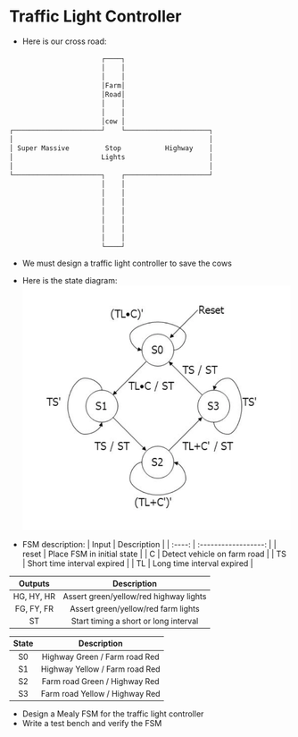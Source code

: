 # Traffic Light Controller
- Here is our cross road:
```
                       ┌────┐
                       │    │
                       │    │
                       │Farm│
                       │Road│
                       │    │
                       │    │
                       │cow │
┌──────────────────────┘    └─────────────────────┐
│                                                 │
│ Super Massive         Stop           Highway    │
│                      Lights                     │
│                                                 │
└──────────────────────┐    ┌─────────────────────┘
                       │    │
                       │    │
                       │    │
                       │    │
                       │    │
                       │    │
                       │    │
                       └────┘
```
- We must design a traffic light controller to save the cows
- Here is the state diagram:
![FSM](FSM.png)

- FSM description:
| Input | Description |
| :----: | :------------------: |
| reset | Place FSM in initial state |
| C | Detect vehicle on farm road |
| TS | Short time interval expired |
| TL | Long time interval expired |

| Outputs | Description |
| :--------: | :--------------: |
| HG, HY, HR | Assert green/yellow/red highway lights |
| FG, FY, FR | Assert green/yellow/red farm lights |
| ST | Start timing a short or long interval |

| State | Description |
| :---: | :-------------------: |
| S0 | Highway Green / Farm road Red |
| S1 | Highway Yellow / Farm road Red |
| S2 | Farm road Green / Highway Red |
| S3 | Farm road Yellow / Highway Red |

- Design a Mealy FSM for the traffic light controller
- Write a test bench and verify the FSM
